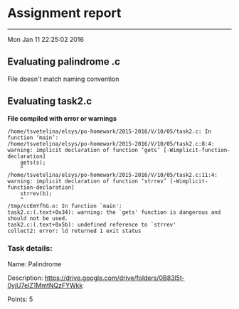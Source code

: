 # Assignment report
---
Mon Jan 11 22:25:02 2016

## Evaluating palindrome .c

File doesn't match naming convention

## Evaluating task2.c

**File compiled with error or warnings**

```
/home/tsvetelina/elsys/po-homework/2015-2016/V/10/05/task2.c: In function ‘main’:
/home/tsvetelina/elsys/po-homework/2015-2016/V/10/05/task2.c:8:4: warning: implicit declaration of function ‘gets’ [-Wimplicit-function-declaration]
    gets(s);
    ^
/home/tsvetelina/elsys/po-homework/2015-2016/V/10/05/task2.c:11:4: warning: implicit declaration of function ‘strrev’ [-Wimplicit-function-declaration]
    strrev(b);
    ^
/tmp/ccEmYfhG.o: In function `main':
task2.c:(.text+0x34): warning: the `gets' function is dangerous and should not be used.
task2.c:(.text+0x5b): undefined reference to `strrev'
collect2: error: ld returned 1 exit status
```

### Task details:

Name: Palindrome

Description: https://drive.google.com/drive/folders/0B83l5t-0yjU7elZ1MmtNQzFYWkk

Points: 5
